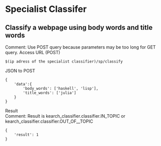 # Specialist Classifer
## Classify a webpage using body words and title words
Comment: Use POST query because parameters may be too long for GET query.
Access URL (POST)
```
$(ip adress of the specialist classifier)/sp/classify
```
JSON to POST  
```
{
    'data':{
        'body_words': ['haskell', 'lisp'],
        'title_words': ['julia']
    }
}
```
Result  
Comment: Result is kearch_classifier.classifier.IN_TOPIC or kearch_classifier.classifier.OUT_OF__TOPIC
```
{
    'result': 1
}

